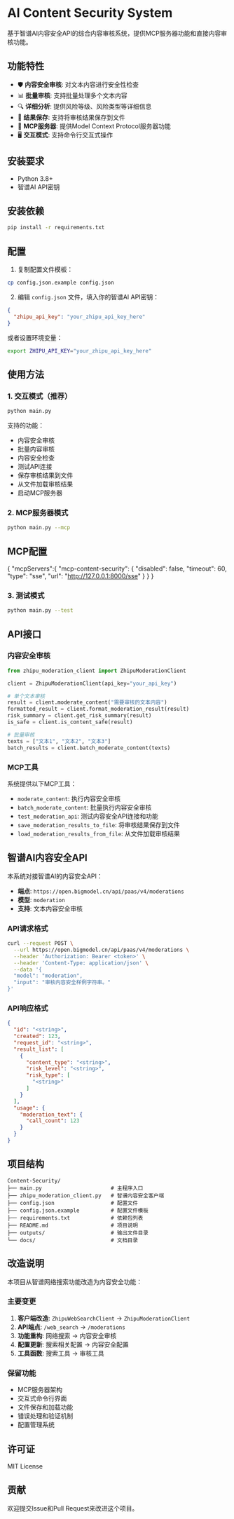 # AI Content Security System

基于智谱AI内容安全API的综合内容审核系统，提供MCP服务器功能和直接内容审核功能。

## 功能特性

- 🛡️ **内容安全审核**: 对文本内容进行安全性检查
- 📊 **批量审核**: 支持批量处理多个文本内容
- 🔍 **详细分析**: 提供风险等级、风险类型等详细信息
- 💾 **结果保存**: 支持将审核结果保存到文件
- 🔧 **MCP服务器**: 提供Model Context Protocol服务器功能
- 🖥️ **交互模式**: 支持命令行交互式操作

## 安装要求

- Python 3.8+
- 智谱AI API密钥

## 安装依赖

```bash
pip install -r requirements.txt
```

## 配置

1. 复制配置文件模板：
```bash
cp config.json.example config.json
```

2. 编辑 `config.json` 文件，填入你的智谱AI API密钥：
```json
{
  "zhipu_api_key": "your_zhipu_api_key_here"
}
```

或者设置环境变量：
```bash
export ZHIPU_API_KEY="your_zhipu_api_key_here"
```

## 使用方法

### 1. 交互模式（推荐）

```bash
python main.py
```

支持的功能：
- 内容安全审核
- 批量内容审核  
- 内容安全检查
- 测试API连接
- 保存审核结果到文件
- 从文件加载审核结果
- 启动MCP服务器

### 2. MCP服务器模式

```bash
python main.py --mcp
```

## MCP配置
{
  "mcpServers":{
    "mcp-content-security": {
      "disabled": false,
      "timeout": 60,
      "type": "sse",
      "url": "http://127.0.0.1:8000/sse"
    }
  }
}

### 3. 测试模式

```bash
python main.py --test
```

## API接口

### 内容安全审核

```python
from zhipu_moderation_client import ZhipuModerationClient

client = ZhipuModerationClient(api_key="your_api_key")

# 单个文本审核
result = client.moderate_content("需要审核的文本内容")
formatted_result = client.format_moderation_result(result)
risk_summary = client.get_risk_summary(result)
is_safe = client.is_content_safe(result)

# 批量审核
texts = ["文本1", "文本2", "文本3"]
batch_results = client.batch_moderate_content(texts)
```

### MCP工具

系统提供以下MCP工具：

- `moderate_content`: 执行内容安全审核
- `batch_moderate_content`: 批量执行内容安全审核
- `test_moderation_api`: 测试内容安全API连接和功能
- `save_moderation_results_to_file`: 将审核结果保存到文件
- `load_moderation_results_from_file`: 从文件加载审核结果

## 智谱AI内容安全API

本系统对接智谱AI的内容安全API：
- **端点**: `https://open.bigmodel.cn/api/paas/v4/moderations`
- **模型**: `moderation`
- **支持**: 文本内容安全审核

### API请求格式

```bash
curl --request POST \
  --url https://open.bigmodel.cn/api/paas/v4/moderations \
  --header 'Authorization: Bearer <token>' \
  --header 'Content-Type: application/json' \
  --data '{
  "model": "moderation",
  "input": "审核内容安全样例字符串。"
}'
```

### API响应格式

```json
{
  "id": "<string>",
  "created": 123,
  "request_id": "<string>",
  "result_list": [
    {
      "content_type": "<string>",
      "risk_level": "<string>",
      "risk_type": [
        "<string>"
      ]
    }
  ],
  "usage": {
    "moderation_text": {
      "call_count": 123
    }
  }
}
```

## 项目结构

```
Content-Security/
├── main.py                      # 主程序入口
├── zhipu_moderation_client.py   # 智谱内容安全客户端
├── config.json                  # 配置文件
├── config.json.example          # 配置文件模板
├── requirements.txt             # 依赖包列表
├── README.md                    # 项目说明
├── outputs/                     # 输出文件目录
└── docs/                        # 文档目录
```

## 改造说明

本项目从智谱网络搜索功能改造为内容安全功能：

### 主要变更

1. **客户端改造**: `ZhipuWebSearchClient` → `ZhipuModerationClient`
2. **API端点**: `/web_search` → `/moderations`
3. **功能重构**: 网络搜索 → 内容安全审核
4. **配置更新**: 搜索相关配置 → 内容安全配置
5. **工具函数**: 搜索工具 → 审核工具

### 保留功能

- MCP服务器架构
- 交互式命令行界面
- 文件保存和加载功能
- 错误处理和验证机制
- 配置管理系统

## 许可证

MIT License

## 贡献

欢迎提交Issue和Pull Request来改进这个项目。